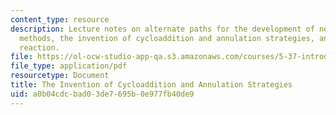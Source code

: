 ```yaml
---
content_type: resource
description: Lecture notes on alternate paths for the development of new synthetic
  methods, the invention of cycloaddition and annulation strategies, and the Diels-Alder
  reaction.
file: https://ol-ocw-studio-app-qa.s3.amazonaws.com/courses/5-37-introduction-to-organic-synthesis-laboratory-spring-2009/a0b04cdcbad03de7695b0e977fb40de9_MIT5_37s09_lec05_PPT.pdf
file_type: application/pdf
resourcetype: Document
title: The Invention of Cycloaddition and Annulation Strategies
uid: a0b04cdc-bad0-3de7-695b-0e977fb40de9
---
```

